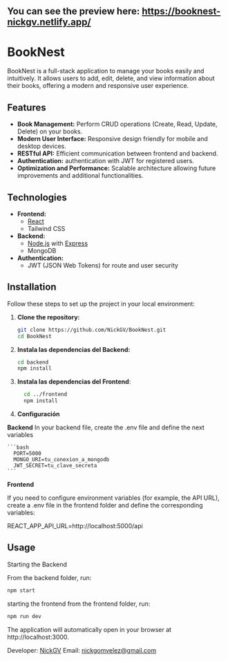 ## You can see the preview here: https://booknest-nickgv.netlify.app/

# BookNest

BookNest is a full-stack application to manage your books easily and intuitively. It allows users to add, edit, delete, and view information about their books, offering a modern and responsive user experience.

## Features

- **Book Management:** Perform CRUD operations (Create, Read, Update, Delete) on your books.
- **Modern User Interface:** Responsive design friendly for mobile and desktop devices.
- **RESTful API:** Efficient communication between frontend and backend.
- **Authentication:** authentication with JWT for registered users.
- **Optimization and Performance:** Scalable architecture allowing future improvements and additional functionalities.

## Technologies

- **Frontend:**
  - [React](https://reactjs.org/)
  - Tailwind CSS
- **Backend:**
  - [Node.js](https://nodejs.org/) with [Express](https://expressjs.com/)
  - MongoDB
- **Authentication:**
  - JWT (JSON Web Tokens) for route and user security

## Installation

Follow these steps to set up the project in your local environment:

1. **Clone the repository:**

   ```bash
   git clone https://github.com/NickGV/BookNest.git
   cd BookNest
   ```

2. **Instala las dependencias del Backend:**

    ```bash
    cd backend
    npm install
    ```
3. **Instala las dependencias del Frontend**:
    ```bash
      cd ../frontend
      npm install
    ```
4. **Configuración**

**Backend**
  In your backend file, create the .env file and define the next variables

    ```bash
      PORT=5000
      MONGO_URI=tu_conexion_a_mongodb
      JWT_SECRET=tu_clave_secreta
    ```

**Frontend**

If you need to configure environment variables (for example, the API URL), create a .env file in the frontend folder and define the corresponding variables:

REACT_APP_API_URL=http://localhost:5000/api

## Usage
Starting the Backend

From the backend folder, run:
  ```bash
  npm start
  ```

starting the frontend
from the frontend folder, run:
  ```bash
  npm run dev
  ```

The application will automatically open in your browser at http://localhost:3000.

Developer: [NickGV](https://github.com/NickGV)
Email: nickgomvelez@gmail.com